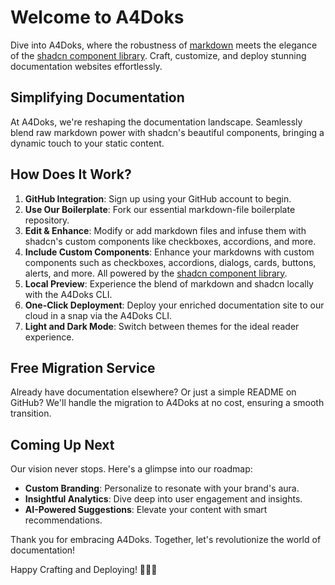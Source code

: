 # Welcome to A4Doks

Dive into A4Doks, where the robustness of [<ins>markdown</ins>](https://www.markdownguide.org/) meets the elegance of the [<ins>shadcn component library</ins>](https://ui.shadcn.com/). Craft, customize, and deploy stunning documentation websites effortlessly.

## Simplifying Documentation

At A4Doks, we're reshaping the documentation landscape. Seamlessly blend raw markdown power with shadcn's beautiful components, bringing a dynamic touch to your static content.

## How Does It Work?

1. **GitHub Integration**: Sign up using your GitHub account to begin.
2. **Use Our Boilerplate**: Fork our essential markdown-file boilerplate repository.
3. **Edit & Enhance**: Modify or add markdown files and infuse them with shadcn's custom components like checkboxes, accordions, and more.
4. **Include Custom Components**: Enhance your markdowns with custom components such as checkboxes, accordions, dialogs, cards, buttons, alerts, and more. All powered by the [<ins>shadcn component library</ins>](https://ui.shadcn.com/).
4. **Local Preview**: Experience the blend of markdown and shadcn locally with the A4Doks CLI.
5. **One-Click Deployment**: Deploy your enriched documentation site to our cloud in a snap via the A4Doks CLI.
6. **Light and Dark Mode**: Switch between themes for the ideal reader experience.

## Free Migration Service

Already have documentation elsewhere? Or just a simple README on GitHub? We'll handle the migration to A4Doks at no cost, ensuring a smooth transition.

## Coming Up Next

Our vision never stops. Here's a glimpse into our roadmap:

- **Custom Branding**: Personalize to resonate with your brand's aura.
- **Insightful Analytics**: Dive deep into user engagement and insights.
- **AI-Powered Suggestions**: Elevate your content with smart recommendations.

Thank you for embracing A4Doks. Together, let's revolutionize the world of documentation!

Happy Crafting and Deploying! 📝🎨🚀
